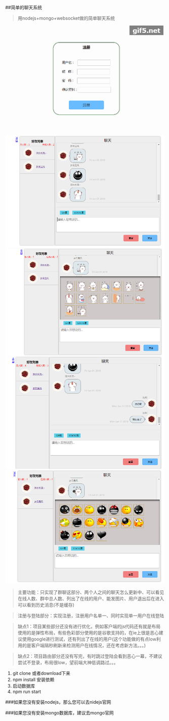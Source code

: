 ##简单的聊天系统

>用nodejs+mongo+websocket做的简单聊天系统

![mainImg](https://github.com/UwonderMen/websocket.io-chat/blob/master/public/README/gif5%E6%96%B0%E6%96%87%E4%BB%B6.gif)

![img1](https://github.com/UwonderMen/websocket.io-chat/blob/master/public/README/2018-06-11_225731.png)
![img1](https://github.com/UwonderMen/websocket.io-chat/blob/master/public/README/2018-06-11_225756.png)
![img1](https://github.com/UwonderMen/websocket.io-chat/blob/master/public/README/2018-06-11_225858.png)
![img1](https://github.com/UwonderMen/websocket.io-chat/blob/master/public/README/2018-06-11_225808.png)



>主要功能：只实现了群聊这部分、两个人之间的聊天怎么更新中、可以看见在线人数、群中总人数、列出了在线的用户、能发图片、用户退出后在进入可以看到历史消息(不是缓存)

>注册与登陆部分：实现注册，注册用户名单一、同时实现单一用户在线登陆

>缺点1：项目某些部分还没有进行优化，例如客户端的js代码还有就是布局使用的是弹性布局，有些色彩部分使用的是谷歌支持的，在ie上很是恶心建议使用google进行测试，还有列出了在线的用户(这个功能做的有点low利用的是客户端隔秒刷新来检测用户在线情况，还在考虑新方法。。。)

>缺点2：项目路由部分还没有写完，有时跳过登陆会看到恶心一幕，不建议尝试不登录，布局很low，望前端大神低调路过。。。


1. git clone 或者download下来
2. npm install 安装依赖
3. 启动数据库
4. npm run start

###如果您没有安装nodejs，那么您可以去nidejs官网

[nodejs]:https://nodejs.org/en/ "nodejs"

###如果您没有安装mongo数据库，建议去mongo官网

[mongo]:https://www.mongodb.com/ "mongo"

